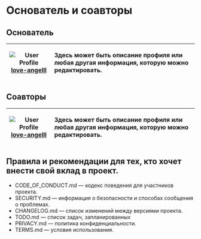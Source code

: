 # Основатель и соавторы

## Основатель 

| ![User Profile](https://github.com/love-angelll.png) [**love-angelll**](https://github.com/love-angelll) | <p align="left">Здесь может быть описание профиля или любая другая информация, которую можно редактировать.</p> |
|--------------------------------------------------|------------------------------------------------------------------------------------------------| 

## Соавторы 

| ![User Profile](https://github.com/USERNAME.png) [**love-angelll**](https://github.com/USERNAME) | <p align="left">Здесь может быть описание профиля или любая другая информация, которую можно редактировать.</p> |
|--------------------------------------------------|------------------------------------------------------------------------------------------------|






## Правила и рекомендации для тех, кто хочет внести свой вклад в проект.
- CODE_OF_CONDUCT.md — кодекс поведения для участников проекта.
- SECURITY.md — информация о безопасности и способах сообщения о проблемах.
- CHANGELOG.md — список изменений между версиями проекта.
- TODO.md — список задач, запланированных
- PRIVACY.md — политика конфиденциальности.
- TERMS.md — условия использования.

